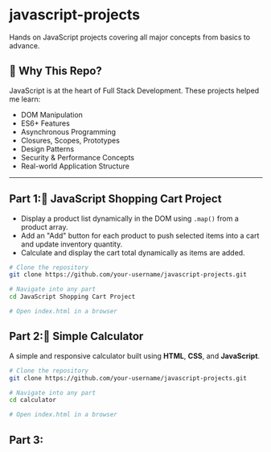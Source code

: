 # javascript-projects
Hands on JavaScript projects covering all major concepts from basics to advance.

## 🚀 Why This Repo?

JavaScript is at the heart of Full Stack Development. These projects helped me learn:
- DOM Manipulation
- ES6+ Features
- Asynchronous Programming
- Closures, Scopes, Prototypes
- Design Patterns
- Security & Performance Concepts
- Real-world Application Structure

---

## Part 1:🛒 JavaScript Shopping Cart Project

- Display a product list dynamically in the DOM using `.map()` from a product array.
- Add an "Add" button for each product to push selected items into a cart and update inventory quantity.
- Calculate and display the cart total dynamically as items are added.

```bash
# Clone the repository
git clone https://github.com/your-username/javascript-projects.git

# Navigate into any part
cd JavaScript Shopping Cart Project

# Open index.html in a browser
```
## Part 2:🧮 Simple Calculator

A simple and responsive calculator built using **HTML**, **CSS**, and **JavaScript**.

```bash
# Clone the repository
git clone https://github.com/your-username/javascript-projects.git

# Navigate into any part
cd calculator

# Open index.html in a browser
```
## Part 3:
